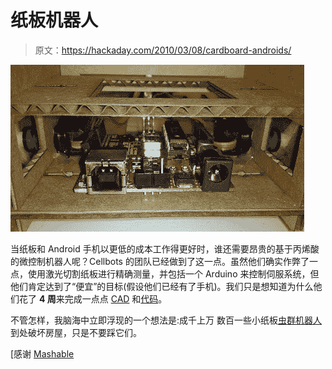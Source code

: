 # 纸板机器人

> 原文：<https://hackaday.com/2010/03/08/cardboard-androids/>

![](img/eb03342a5a55d3f78e133277d4e6f255.png "Laser cut cardboard, brilliant!")

当纸板和 Android 手机以更低的成本工作得更好时，谁还需要昂贵的基于丙烯酸的微控制机器人呢？Cellbots 的团队已经做到了这一点。虽然他们确实作弊了一点，使用激光切割纸板进行精确测量，并包括一个 Arduino 来控制伺服系统，但他们肯定达到了“便宜”的目标(假设他们已经有了手机)。我们只是想知道为什么他们花了 **4 周**来完成一点点 [CAD](http://code.google.com/p/cellbots/source/browse/#svn/trunk/CAD/truck) 和[代码](http://code.google.com/p/cellbots/)。

不管怎样，我脑海中立即浮现的一个想法是:成千上万 数百一些小纸板[虫群机器人](http://hackaday.com/2008/12/30/25c3-cheap-swarm-robotics/)到处破坏房屋，只是不要踩它们。

[感谢 [Mashable](http://mashable.com/2010/03/06/cellbot/)